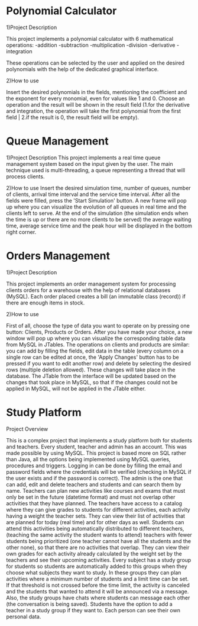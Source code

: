 # Polynomial Calculator

1)Project Description

  This project implements a polynomial calculator with 6 mathematical operations:
-addition
-subtraction
-multiplication
-division
-derivative
-integration

  These operations can be selected by the user and applied on the desired polynomials
with the help of the dedicated graphical interface.

2)How to use

  Insert the desired polynomials in the fields, mentioning the coefficient and the exponent 
for every monomial, even for values like 1 and 0. Choose an operation and the result will be
shown in the result field (1.for the derivative and integration, the operation will
take the first polynomial from the first field | 2.if the result is 0, the result field will be empty).

# Queue Management

1)Project Description
  This project implements a real time queue management system based on the input given by the user. 
The main technique used is multi-threading, a queue representing a thread that will process clients.
  
2)How to use
  Insert the desired simulation time, number of queues, number of clients, arrival time interval and
the service time interval. After all the fields were filled, press the 'Start Simulation' button.
A new frame will pop up where you can visualize the evolution of all queues in real time and the clients
left to serve. At the end of the simulation (the simulation ends when the time is up or there are no more
clients to be served) the average waiting time, average service time and the peak hour will be displayed
in the bottom right corner.

# Orders Management

1)Project Description

  This project implements an order management system for processing clients orders for a warehouse with
the help of relational databases (MySQL). Each order placed creates a bill (an immutable class (record)) if there
are enough items in stock.

2)How to use
  
  First of all, choose the type of data you want to operate on by pressing one button: Clients, Products or Orders.
After you have made your choice, a new window will pop up where you can visualize the corresponding table data from
MySQL in JTables. The operations on clients and products are similar: you can add by filling the fields, edit data 
in the table (every column on a single row can be edited at once, the 'Apply Changes' button has to be pressed if you
want to edit another row) and delete by selecting the desired rows (multiple deletion allowed). These changes will take
place in the database. The JTable from the interface will be updated based on the changes that took place
in MySQL, so that if the changes could not be applied in MySQL, will not be applied in the JTable either.
  
# Study Platform
  
  Project Overview

  This is a complex project that implements a study platform both for students and teachers. Every student, teacher and
admin has an account. This was made possible by using MySQL. This project is based more on SQL rather than Java, all the
options being implemented using MySQL queries, procedures and triggers. Logging in can be done by filling the email and
password fields where the credentials will be verified (checking in MySQL if the user exists and if the password is correct).
The admin is the one that can add, edit and delete teachers and students and can search them by name. 
  Teachers can plan new activities like courses and exams that must only be set in the future (datetime format) and must not 
overlap other activities that they have planned. The teachers have access to a catalog where they can give grades to students 
for different activities, each activity having  a weight the teacher sets. They can view their list of activities that are 
planned for today (real time) and for other days as well. 
  Students can attend this activities being automatically distributed to different teachers, (teaching the same activity the 
student wants to attend) teachers with fewer students being prioritized (one teacher cannot have all the students and the other none), 
so that there are no activities that overlap. They can view their own grades for each activity already calculated by the weight set 
by the teachers and see their upcoming activities. Every subject has a study group for students so students are automatically added
to this groups when they choose what subjects they want to study. In these groups they can plan activities where a minimum number of 
students and a limit time can be set. If that threshold is not crossed before the time limit, the activity is canceled and the 
students that wanted to attend it will be announced via a message. Also, the study groups have chats where students can message 
each other (the conversation is being saved). Students have the option to add a teacher in a study group if they want to.
  Each person can see their own personal data.

